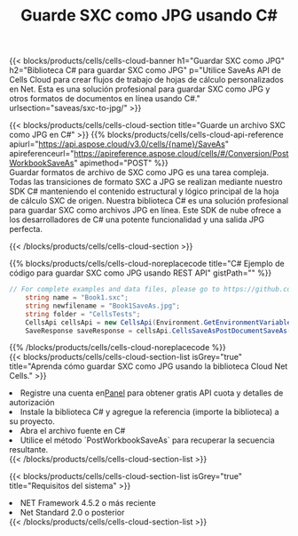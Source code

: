 ﻿---
title:  Guarde SXC como JPG usando C#
description: Utilizando Aspose.Cells Cloud SDK para C# para guardar el archivo en formato SXC como archivo en formato JPG.
kwords: Excel, Save SXC as JPG, REST, C#
howto: How to save SXC as JPG using Aspose.Cells Cloud C# library.
---
{{< blocks/products/cells/cells-cloud-banner h1="Guardar SXC como JPG" h2="Biblioteca C# para guardar SXC como JPG" p="Utilice SaveAs API de Cells Cloud para crear flujos de trabajo de hojas de cálculo personalizados en Net. Esta es una solución profesional para guardar SXC como JPG y otros formatos de documentos en línea usando C#." urlsection="saveas/sxc-to-jpg/" >}}

{{< blocks/products/cells/cells-cloud-section title="Guarde un archivo SXC como JPG en C#" >}}
{{% blocks/products/cells/cells-cloud-api-reference apiurl="https://api.aspose.cloud/v3.0/cells/{name}/SaveAs" apireferenceurl="https://apireference.aspose.cloud/cells/#/Conversion/PostWorkbookSaveAs" apimethod="POST" %}}
<br/>
Guardar formatos de archivo de SXC como JPG es una tarea compleja. Todas las transiciones de formato SXC a JPG se realizan mediante nuestro SDK C# manteniendo el contenido estructural y lógico principal de la hoja de cálculo SXC de origen. Nuestra biblioteca C# es una solución profesional para guardar SXC como archivos JPG en línea. Este SDK de nube ofrece a los desarrolladores de C# una potente funcionalidad y una salida JPG perfecta.

{{< /blocks/products/cells/cells-cloud-section >}}

{{% blocks/products/cells/cells-cloud-noreplacecode title="C# Ejemplo de código para guardar SXC como JPG usando REST API" gistPath="" %}}
  
```cs
// For complete examples and data files, please go to https://github.com/aspose-cells-cloud/aspose-cells-cloud-dotnet/
    string name = "Book1.sxc";
    string newfilename = "Book1SaveAs.jpg";
    string folder = "CellsTests";
    CellsApi cellsApi = new CellsApi(Environment.GetEnvironmentVariable("ProductClientId"), Environment.GetEnvironmentVariable("ProductClientSecret"));
    SaveResponse saveResponse = cellsApi.CellsSaveAsPostDocumentSaveAs(name, null, newfilename, null,null,folder);
```
  
{{% /blocks/products/cells/cells-cloud-noreplacecode %}}
<br/>
{{< blocks/products/cells/cells-cloud-section-list isGrey="true" title="Aprenda cómo guardar SXC como JPG usando la biblioteca Cloud Net Cells." >}}
<li> Registre una cuenta en<a href="https://dashboard.aspose.cloud/">Panel</a> para obtener gratis API cuota y detalles de autorización</li>
<li>Instale la biblioteca C# y agregue la referencia (importe la biblioteca) a su proyecto.</li>
<li>Abra el archivo fuente en C#</li>
<li>Utilice el método `PostWorkbookSaveAs` para recuperar la secuencia resultante.</li>
{{< /blocks/products/cells/cells-cloud-section-list >}}

{{< blocks/products/cells/cells-cloud-section-list isGrey="true" title="Requisitos del sistema" >}}
<li>NET Framework 4.5.2 o más reciente</li>
<li>Net Standard 2.0 o posterior</li>
{{< /blocks/products/cells/cells-cloud-section-list >}}
